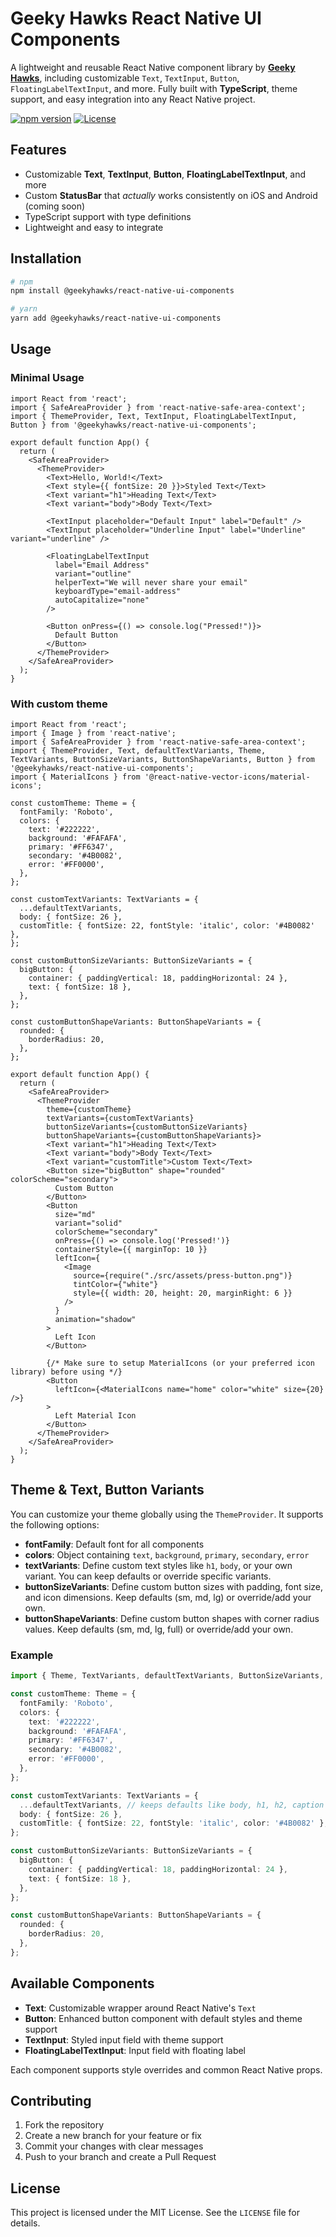 # Geeky Hawks React Native UI Components

A lightweight and reusable React Native component library by [**Geeky Hawks**](https://www.geekyhawks.com), including customizable `Text`, `TextInput`, `Button`, `FloatingLabelTextInput`, and more. Fully built with **TypeScript**, theme support, and easy integration into any React Native project.

[![npm version](https://img.shields.io/npm/v/@geekyhawks/react-native-ui-components.svg)](https://www.npmjs.com/package/@geekyhawks/react-native-ui-components)
[![License](https://img.shields.io/npm/l/@geekyhawks/react-native-ui-components.svg)](LICENSE)


## Features

- Customizable **Text**, **TextInput**, **Button**, **FloatingLabelTextInput**, and more
- Custom **StatusBar** that *actually* works consistently on iOS and Android (coming soon)
- TypeScript support with type definitions
- Lightweight and easy to integrate


## Installation

```bash
# npm
npm install @geekyhawks/react-native-ui-components

# yarn
yarn add @geekyhawks/react-native-ui-components
```


## Usage

### Minimal Usage

```tsx
import React from 'react';
import { SafeAreaProvider } from 'react-native-safe-area-context';
import { ThemeProvider, Text, TextInput, FloatingLabelTextInput, Button } from '@geekyhawks/react-native-ui-components';

export default function App() {
  return (
    <SafeAreaProvider>
      <ThemeProvider>
        <Text>Hello, World!</Text>
        <Text style={{ fontSize: 20 }}>Styled Text</Text>
        <Text variant="h1">Heading Text</Text>
        <Text variant="body">Body Text</Text>

        <TextInput placeholder="Default Input" label="Default" />
        <TextInput placeholder="Underline Input" label="Underline" variant="underline" />

        <FloatingLabelTextInput
          label="Email Address"
          variant="outline"
          helperText="We will never share your email"
          keyboardType="email-address"
          autoCapitalize="none"
        />

        <Button onPress={() => console.log("Pressed!")}>
          Default Button
        </Button>
      </ThemeProvider>
    </SafeAreaProvider>
  );
}
```

### With custom theme

```tsx
import React from 'react';
import { Image } from 'react-native';
import { SafeAreaProvider } from 'react-native-safe-area-context';
import { ThemeProvider, Text, defaultTextVariants, Theme, TextVariants, ButtonSizeVariants, ButtonShapeVariants, Button } from '@geekyhawks/react-native-ui-components';
import { MaterialIcons } from '@react-native-vector-icons/material-icons';

const customTheme: Theme = {
  fontFamily: 'Roboto',
  colors: {
    text: '#222222',
    background: '#FAFAFA',
    primary: '#FF6347',
    secondary: '#4B0082',
    error: '#FF0000',
  },
};

const customTextVariants: TextVariants = {
  ...defaultTextVariants,
  body: { fontSize: 26 },
  customTitle: { fontSize: 22, fontStyle: 'italic', color: '#4B0082' },
};

const customButtonSizeVariants: ButtonSizeVariants = {
  bigButton: {
    container: { paddingVertical: 18, paddingHorizontal: 24 },
    text: { fontSize: 18 },
  },
};

const customButtonShapeVariants: ButtonShapeVariants = {
  rounded: {
    borderRadius: 20,
  },
};

export default function App() {
  return (
    <SafeAreaProvider>
      <ThemeProvider
        theme={customTheme}
        textVariants={customTextVariants}
        buttonSizeVariants={customButtonSizeVariants}
        buttonShapeVariants={customButtonShapeVariants}>
        <Text variant="h1">Heading Text</Text>
        <Text variant="body">Body Text</Text>
        <Text variant="customTitle">Custom Text</Text>
        <Button size="bigButton" shape="rounded" colorScheme="secondary">
          Custom Button
        </Button>
        <Button
          size="md"
          variant="solid"
          colorScheme="secondary"
          onPress={() => console.log('Pressed!')}
          containerStyle={{ marginTop: 10 }}
          leftIcon={
            <Image
              source={require("./src/assets/press-button.png")}
              tintColor={"white"}
              style={{ width: 20, height: 20, marginRight: 6 }}
            />
          }
          animation="shadow"
        >
          Left Icon
        </Button>

        {/* Make sure to setup MaterialIcons (or your preferred icon library) before using */}
        <Button
          leftIcon={<MaterialIcons name="home" color="white" size={20} />}
        >
          Left Material Icon
        </Button>
      </ThemeProvider>
    </SafeAreaProvider>
  );
}
```


## Theme & Text, Button Variants

You can customize your theme globally using the `ThemeProvider`. It supports the following options:

- **fontFamily**: Default font for all components  
- **colors**: Object containing `text`, `background`, `primary`, `secondary`, `error`  
- **textVariants**: Define custom text styles like `h1`, `body`, or your own variant. You can keep defaults or override specific variants.
- **buttonSizeVariants**: Define custom button sizes with padding, font size, and icon dimensions. Keep defaults (sm, md, lg) or override/add your own.
- **buttonShapeVariants**: Define custom button shapes with corner radius values. Keep defaults (sm, md, lg, full) or override/add your own.
### Example

```ts
import { Theme, TextVariants, defaultTextVariants, ButtonSizeVariants, ButtonShapeVariants } from '@geekyhawks/react-native-ui-components';

const customTheme: Theme = {
  fontFamily: 'Roboto',
  colors: {
    text: '#222222',
    background: '#FAFAFA',
    primary: '#FF6347',
    secondary: '#4B0082',
    error: '#FF0000',
  },
};

const customTextVariants: TextVariants = {
  ...defaultTextVariants, // keeps defaults like body, h1, h2, caption
  body: { fontSize: 26 },
  customTitle: { fontSize: 22, fontStyle: 'italic', color: '#4B0082' },
};

const customButtonSizeVariants: ButtonSizeVariants = {
  bigButton: {
    container: { paddingVertical: 18, paddingHorizontal: 24 },
    text: { fontSize: 18 },
  },
};

const customButtonShapeVariants: ButtonShapeVariants = {
  rounded: {
    borderRadius: 20,
  },
};
```


## Available Components

- **Text**: Customizable wrapper around React Native's `Text`  
- **Button**: Enhanced button component with default styles and theme support  
- **TextInput**: Styled input field with theme support  
- **FloatingLabelTextInput**: Input field with floating label  

Each component supports style overrides and common React Native props.


## Contributing

1. Fork the repository  
2. Create a new branch for your feature or fix  
3. Commit your changes with clear messages  
4. Push to your branch and create a Pull Request  


## License

This project is licensed under the MIT License. See the `LICENSE` file for details.

